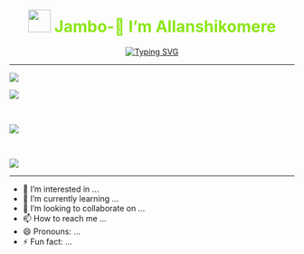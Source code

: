 <h1 align="center" style="color:#8BE616FF"><img src="/hey.gif" width="40" height="40"/> <strong>Jambo</strong>-👋  I’m Allanshikomere</h1>

<p align="center">


<a href="https://git.io/typing-svg">
  <img src="https://readme-typing-svg.demolab.com?font=Rubik&weight=500&size=32&pause=1000&color=8BE616&center=true&vCenter=true&width=600&lines=Full-stack+web+and+app+development;Machine+learning+;Always+learning" alt="Typing SVG" />
</a>
</p>

---
[![](https://visitcount.itsvg.in/api?id=Allanshikomere&icon=0&color=3)](https://visitcount.itsvg.in)

<!-- Proudly created with GPRM ( https://gprm.itsvg.in ) -->

![](https://github-readme-stats.vercel.app/api?username=Allanshikomere&theme=merko&hide_border=false&include_all_commits=true&count_private=true)

<br/>

![](https://github-readme-streak-stats.herokuapp.com/?user=Allanshikomere&theme=merko&hide_border=false)

<br/>

![](https://github-readme-stats.vercel.app/api/top-langs/?username=Allanshikomere&theme=merko&hide_border=false&include_all_commits=true&count_private=true&layout=compact)


---

<!-- Proudly created with GPRM ( https://gprm.itsvg.in ) -->



- 👀 I’m interested in ...
- 🌱 I’m currently learning ...
- 💞️ I’m looking to collaborate on ...
- 📫 How to reach me ...
- 😄 Pronouns: ...
- ⚡ Fun fact: ...

<!---
Allanshikomere/Allanshikomere is a ✨ special ✨ repository because its `README.md` (this file) appears on your GitHub profile.
You can click the Preview link to take a look at your changes.
--->
